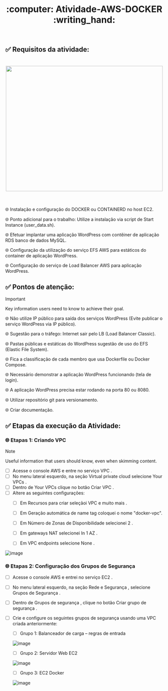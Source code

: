 <h1 align ="center">:computer: Atividade-AWS-DOCKER :writing_hand: </h1><br>



## :white_check_mark: Requisitos da atividade:

   <h1 align="center"> 
   <img src="https://github.com/HectorCardoso53/Atividade-AWS-DOCKER/assets/118605794/59742285-a826-46c3-b719-1f9a29db23a5" width="500" height="400" />
   </h1><br>

   :globe_with_meridians: Instalação e configuração do DOCKER ou CONTAINERD no host EC2.
      
   :globe_with_meridians: Ponto adicional para o trabalho: Utilize a instalação via script de Start Instance (user_data.sh).
      
   :globe_with_meridians: Efetuar implantar uma aplicação WordPress com contêiner de aplicação RDS banco de dados MySQL.
      
   :globe_with_meridians: Configuração da utilização do serviço EFS AWS para estáticos do container de aplicação WordPress.
      
   :globe_with_meridians: Configuração do serviço de Load Balancer AWS para aplicação WordPress.
  

  
## :white_check_mark: Pontos de atenção: 
> [!IMPORTANT]
> Key information users need to know to achieve their goal.

   :globe_with_meridians: Não utilize IP público para saída dos serviços WordPress (Evite publicar o serviço WordPress via IP público).
            
   :globe_with_meridians: Sugestão para o tráfego: Internet sair pelo LB (Load Balancer Classic).
            
   :globe_with_meridians: Pastas públicas e estáticas do WordPress sugestão de uso do EFS (Elastic File System).
            
   :globe_with_meridians: Fica a classificação de cada membro que usa Dockerfile ou Docker Compose.
            
   :globe_with_meridians: Necessário demonstrar a aplicação WordPress funcionando (tela de login).
            
   :globe_with_meridians: A aplicação WordPress precisa estar rodando na porta 80 ou 8080.
        
   :globe_with_meridians: Utilizar repositório git para versionamento.
        
   :globe_with_meridians: Criar documentação.


## :white_check_mark: Etapas da execução da Atividade: 



   ### :globe_with_meridians: Etapas 1: Criando VPC

   > [!NOTE]
> Useful information that users should know, even when skimming content.

   - [ ] Acesse o console AWS e entre no serviço VPC .
   - [ ] No menu lateral esquerdo, na seção Virtual private cloud selecione Your VPCs .
   - [ ] Dentro de Your VPCs clique no botão Criar VPC .
   - [ ] Altere as seguintes configurações:
      - [ ] Em Recursos para criar seleçãoi VPC e muito mais .
      - [ ] Em Geração automática de name tag coloquei o nome "docker-vpc".
      - [ ] Em Número de Zonas de Disponibilidade selecionei 2 .
      - [ ] Em gateways NAT selecionei In 1 AZ .
      - [ ] Em VPC endpoints selecione None .


![image](https://github.com/HectorCardoso53/Atividade-AWS-DOCKER/assets/118605794/e391930b-1026-4895-a55d-f30a6e352c34)

 ### :globe_with_meridians: Etapas 2: Configuração dos Grupos de Segurança
 
- [ ] Acesse o console AWS e entrei no serviço EC2 .

- [ ] No menu lateral esquerdo, na seção Rede e Segurança , selecione Grupos de Segurança .

- [ ] Dentro de Grupos de segurança , clique no botão Criar grupo de segurança .

- [ ] Crie e configure os seguintes grupos de segurança usando uma VPC criada anteriormente:

   - [ ]  Grupo 1: Balanceador de carga – regras de entrada

  ![image](https://github.com/HectorCardoso53/Atividade-AWS-DOCKER/assets/118605794/cec91ffe-7935-4215-8d5d-bca3e22a424b)

   - [ ]  Grupo 2: Servidor Web EC2

  ![image](https://github.com/HectorCardoso53/Atividade-AWS-DOCKER/assets/118605794/7fe9e56f-ff9c-426d-a760-c25e81f13080)


   - [ ]  Grupo 3: EC2 Docker
         
  ![image](https://github.com/HectorCardoso53/Atividade-AWS-DOCKER/assets/118605794/6b78367d-8b10-41b5-8660-2c2a9fa5da6f)


   
   
